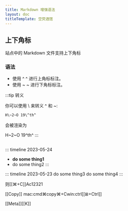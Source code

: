 ```yaml
---
title: Markdown 增强语法
layout: doc
titleTemplate: 空荧酒馆
---
```


<!-- 该页面无需翻译 -->

## 上下角标

站点中的 Markdown 文件支持上下角标

### 语法

- 使用 ^ ^ 进行上角标标注。
- 使用 ~ ~ 进行下角标标注。

:::tip
转义

你可以使用 \ 来转义 ^ 和 ~:

```md
H\~2~O 19\^th^
```

会被渲染为

H\~2\~O 19\^th\^
:::

##

::: timeline 2023-05-24

- **do some thing1**
- do some thing2
  :::

::: timeline 2023-05-23
do some thing3
do some thing4
:::

则[[⌘+C]]Ac12321

[[Copy]]
mac:cmd⌘copy⌘+Cwin:ctrl[[⊞+Ctrl]]

[[Meta]][[K]]
